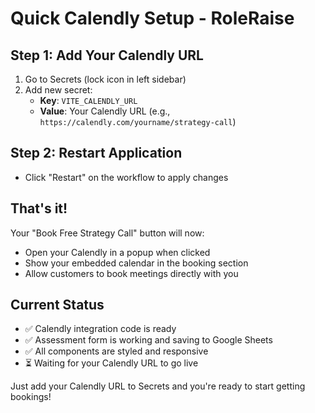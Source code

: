 # Quick Calendly Setup - RoleRaise

## Step 1: Add Your Calendly URL
1. Go to Secrets (lock icon in left sidebar)
2. Add new secret:
   - **Key**: `VITE_CALENDLY_URL`
   - **Value**: Your Calendly URL (e.g., `https://calendly.com/yourname/strategy-call`)

## Step 2: Restart Application
- Click "Restart" on the workflow to apply changes

## That's it!
Your "Book Free Strategy Call" button will now:
- Open your Calendly in a popup when clicked
- Show your embedded calendar in the booking section
- Allow customers to book meetings directly with you

## Current Status
- ✅ Calendly integration code is ready
- ✅ Assessment form is working and saving to Google Sheets
- ✅ All components are styled and responsive
- ⏳ Waiting for your Calendly URL to go live

Just add your Calendly URL to Secrets and you're ready to start getting bookings!